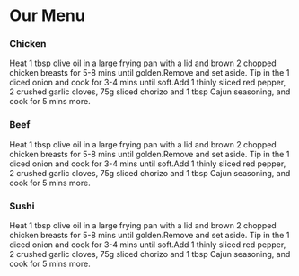 <!DOCTYPE html>
<html>
	<head>
		<meta charset="utf-8">
		<meta name="viewport" content="width=device-width, initial-scale=1.0">
		<link rel="stylesheet" type="text/css" href="style.css">
		<title>Module 2 Assignment</title>
	</head>
	<body>
	<div class="our_menu">
		<h1>Our Menu</h1>
		<div class="menu">
			<div class="col-lg-4 col-md-6 col-sg-12"><h3 id="menu1">Chicken</h3><p>Heat 1 tbsp olive oil in a large frying pan with a lid and brown 2 chopped chicken breasts for 5-8 mins until golden.Remove and set aside. Tip in the 1 diced onion and cook for 3-4 mins until soft.Add 1 thinly sliced red pepper, 2 crushed garlic cloves, 75g sliced chorizo and 1 tbsp Cajun seasoning, and cook for 5 mins more.</p></div>
			<div class="col-lg-4 col-md-6 col-sg-12"><h3 id="menu2">Beef</h3><p>Heat 1 tbsp olive oil in a large frying pan with a lid and brown 2 chopped chicken breasts for 5-8 mins until golden.Remove and set aside. Tip in the 1 diced onion and cook for 3-4 mins until soft.Add 1 thinly sliced red pepper, 2 crushed garlic cloves, 75g sliced chorizo and 1 tbsp Cajun seasoning, and cook for 5 mins more.</p></div>
			<div class="col-lg-4 col-md-6 col-sg-12"><h3 id="menu3">Sushi</h3><p>Heat 1 tbsp olive oil in a large frying pan with a lid and brown 2 chopped chicken breasts for 5-8 mins until golden.Remove and set aside. Tip in the 1 diced onion and cook for 3-4 mins until soft.Add 1 thinly sliced red pepper, 2 crushed garlic cloves, 75g sliced chorizo and 1 tbsp Cajun seasoning, and cook for 5 mins more.</p></div>
		</div>
	</div>
	</body>
</html>
